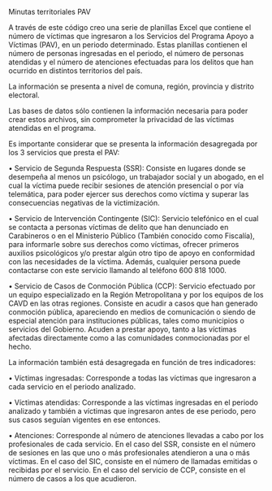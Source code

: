 Minutas territoriales PAV

A través de este código creo una serie de planillas Excel que contiene el número de víctimas que ingresaron a los Servicios del Programa Apoyo a Víctimas (PAV), en un periodo determinado. Estas planillas contienen el número de personas ingresadas en el periodo, el número de personas atendidas y el número de atenciones efectuadas para los delitos que han ocurrido en distintos territorios del país.

La información se presenta a nivel de comuna, región, provincia y distrito electoral.

Las bases de datos sólo contienen la información necesaria para poder crear estos archivos, sin comprometer la privacidad de las víctimas atendidas en el programa.

Es importante considerar que se presenta la información desagregada por los 3 servicios que presta el PAV:


•	Servicio de Segunda Respuesta (SSR): Consiste en lugares donde se desempeña al menos un psicólogo, un trabajador social y un abogado, en el cual la víctima puede recibir sesiones de atención presencial o por vía telemática, para poder ejercer sus derechos como víctima y superar las consecuencias negativas de la victimización.

•	Servicio de Intervención Contingente (SIC): Servicio telefónico en el cual se contacta a personas víctimas de delito que han denunciado en Carabineros o en el Ministerio Público (También conocido como Fiscalía), para informarle sobre sus derechos como víctimas, ofrecer primeros auxilios psicológicos y/o prestar algún otro tipo de apoyo en conformidad con las necesidades de la víctima. Además, cualquier persona puede contactarse con este servicio llamando al teléfono 600 818 1000.

•	Servicio de Casos de Conmoción Pública (CCP): Servicio efectuado por un equipo especializado en la Región Metropolitana y por los equipos de los CAVD en las otras regiones. Consiste en acudir a casos que han generado conmoción pública, apareciendo en medios de comunicación o siendo de especial atención para instituciones públicas, tales como municipios o servicios del Gobierno. Acuden a prestar apoyo, tanto a las víctimas afectadas directamente como a las comunidades conmocionadas por el hecho.


La información también está desagregada en función de tres indicadores:

•	Víctimas ingresadas: Corresponde a todas las víctimas que ingresaron a cada servicio en el periodo analizado.

•	Víctimas atendidas: Corresponde a las víctimas ingresadas en el periodo analizado y también a víctimas que ingresaron antes de ese periodo, pero sus casos seguían vigentes en ese entonces.

•	Atenciones: Corresponde al número de atenciones llevadas a cabo por los profesionales de cada servicio. En el caso del SSR, consiste en el número de sesiones en las que uno o más profesionales atendieron a una o más víctimas. En el caso del SIC, consiste en el número de llamadas emitidas o recibidas por el servicio. En el caso del servicio de CCP, consiste en el número de casos a los que acudieron. 
